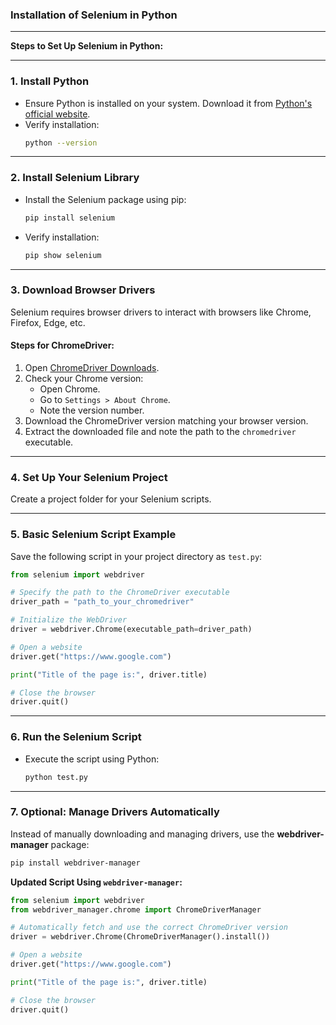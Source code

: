 ﻿### Installation of Selenium in Python ###

---

**Steps to Set Up Selenium in Python:**

---

### 1. Install Python
- Ensure Python is installed on your system. Download it from [Python's official website](https://www.python.org/).  
- Verify installation:
  ```bash
  python --version
  ```

---

### 2. Install Selenium Library
- Install the Selenium package using pip:
  ```bash
  pip install selenium
  ```
- Verify installation:
  ```bash
  pip show selenium
  ```

---

### 3. Download Browser Drivers
Selenium requires browser drivers to interact with browsers like Chrome, Firefox, Edge, etc.

#### Steps for ChromeDriver:
1. Open [ChromeDriver Downloads](https://chromedriver.chromium.org/downloads).
2. Check your Chrome version:
   - Open Chrome.
   - Go to `Settings > About Chrome`.
   - Note the version number.
3. Download the ChromeDriver version matching your browser version.
4. Extract the downloaded file and note the path to the `chromedriver` executable.

---

### 4. Set Up Your Selenium Project
Create a project folder for your Selenium scripts.

---

### 5. Basic Selenium Script Example
Save the following script in your project directory as `test.py`:
```python
from selenium import webdriver

# Specify the path to the ChromeDriver executable
driver_path = "path_to_your_chromedriver"

# Initialize the WebDriver
driver = webdriver.Chrome(executable_path=driver_path)

# Open a website
driver.get("https://www.google.com")

print("Title of the page is:", driver.title)

# Close the browser
driver.quit()
```

---

### 6. Run the Selenium Script
- Execute the script using Python:
  ```bash
  python test.py
  ```

---

### 7. Optional: Manage Drivers Automatically
Instead of manually downloading and managing drivers, use the **webdriver-manager** package:
```bash
pip install webdriver-manager
```

**Updated Script Using `webdriver-manager`:**
```python
from selenium import webdriver
from webdriver_manager.chrome import ChromeDriverManager

# Automatically fetch and use the correct ChromeDriver version
driver = webdriver.Chrome(ChromeDriverManager().install())

# Open a website
driver.get("https://www.google.com")

print("Title of the page is:", driver.title)

# Close the browser
driver.quit()
```
